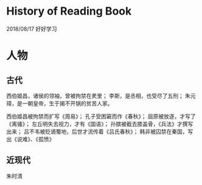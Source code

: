 # History of Reading Book

2018/08/17 好好学习

# 人物
## 古代
西伯姬昌，诸侯的领袖，曾被拘禁在羑里；
李斯，是丞相，也受尽了五刑；
朱元璋，是一朝皇帝，生于揭不开锅的贫苦人家。

西伯姬昌被拘禁而扩写《周易》；
孔子受困窘而作《春秋》；
屈原被放逐，才写了《离骚》；
左丘明失去视力，才有《国语》；
孙膑被截去膝盖骨，《兵法》才撰写出来；
吕不韦被贬谪蜀地，后世才流传着《吕氏春秋》；
韩非被囚禁在秦国，写出《说难》、《孤愤》

## 近现代
朱时清
